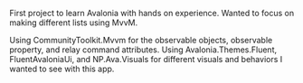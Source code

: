 First project to learn Avalonia with hands on experience. Wanted to focus on making different lists using MvvM.

Using CommunityToolkit.Mvvm for the observable objects, observable property, and relay command attributes. 
Using Avalonia.Themes.Fluent, FluentAvaloniaUi, and NP.Ava.Visuals for different visuals and behaviors I wanted to see with this app.

